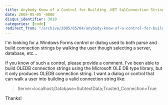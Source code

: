 ```yaml
---
title: Anybody Know of a Control for Building .NET SqlConnection Strings?
date: 2005-05-05 -0800
disqus_identifier: 3010
categories: [code]
redirect_from: "/archive/2005/05/04/anybody-know-of-a-control-for-building-net-sqlconnection-strings.aspx/"
---
```


I'm looking for a Windows Forms control or dialog used to both parse and
build connection strings by walking the user though selecting a server,
database, etc...

If you know of such a control, please provide a comment. I've been able
to build OLEDB connection strings using the Microsoft OLE DB type
library, but it only produces OLEDB connection string. I want a dialog
or control that can walk a user into building a valid connection string
like:

> Server=localhost;Database=SubtextData;Trusted\_Connection=True

Thanks!

